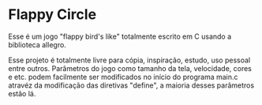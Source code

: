 # Flappy Circle

Esse é um jogo "flappy bird's like" totalmente escrito em C usando a biblioteca allegro.

Esse projeto é totalmente livre para cópia, inspiração, estudo, uso pessoal entre outros. Parâmetros do jogo como tamanho da tela, velocidade, cores e etc. podem facilmente ser modificados no início do programa main.c atravéz da modificação das diretivas "define", a maioria desses parâmetros estão lá.
